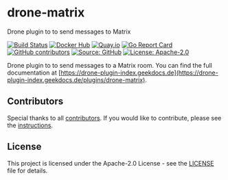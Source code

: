 # drone-matrix

Drone plugin to to send messages to Matrix

[![Build Status](https://img.shields.io/drone/build/thegeeklab/drone-matrix?logo=drone&server=https%3A%2F%2Fdrone.thegeeklab.de)](https://drone.thegeeklab.de/thegeeklab/drone-matrix)
[![Docker Hub](https://img.shields.io/badge/dockerhub-latest-blue.svg?logo=docker&logoColor=white)](https://hub.docker.com/r/thegeeklab/drone-matrix)
[![Quay.io](https://img.shields.io/badge/quay-latest-blue.svg?logo=docker&logoColor=white)](https://quay.io/repository/thegeeklab/drone-matrix)
[![Go Report Card](https://goreportcard.com/badge/github.com/thegeeklab/drone-matrix)](https://goreportcard.com/report/github.com/thegeeklab/drone-matrix)
[![GitHub contributors](https://img.shields.io/github/contributors/thegeeklab/drone-matrix)](https://github.com/thegeeklab/drone-matrix/graphs/contributors)
[![Source: GitHub](https://img.shields.io/badge/source-github-blue.svg?logo=github&logoColor=white)](https://github.com/thegeeklab/drone-matrix)
[![License: Apache-2.0](https://img.shields.io/github/license/thegeeklab/drone-matrix)](https://github.com/thegeeklab/drone-matrix/blob/main/LICENSE)

Drone plugin to to send messages to a Matrix room. You can find the full documentation at [https://drone-plugin-index.geekdocs.de](https://drone-plugin-index.geekdocs.de/plugins/drone-matrix).

## Contributors

Special thanks to all [contributors](https://github.com/thegeeklab/drone-matrix/graphs/contributors). If you would like to contribute, please see the [instructions](https://github.com/thegeeklab/drone-matrix/blob/main/CONTRIBUTING.md).

## License

This project is licensed under the Apache-2.0 License - see the [LICENSE](https://github.com/thegeeklab/drone-matrix/blob/main/LICENSE) file for details.
